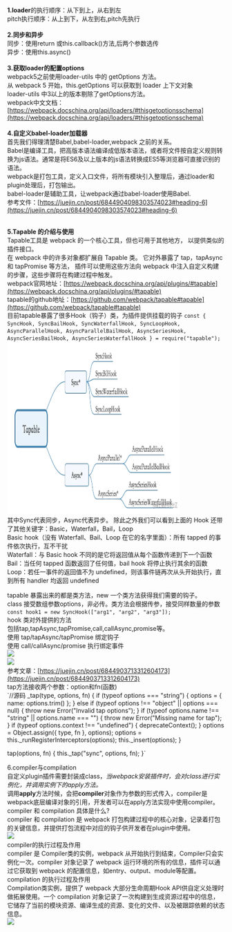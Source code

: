 **1.loader**的执行顺序：从下到上，从右到左<br>
 pitch执行顺序：从上到下，从左到右,pitch先执行<br><br>
**2.同步和异步**<br>
 同步：使用return 或this.callback()方法,后两个参数选传<br>
 异步：使用this.async()<br><br>
**3.获取loader的配置options**<br>
webpack5之前使用loader-utils 中的 getOptions 方法。<br>
从 webpack 5 开始，this.getOptions 可以获取到 loader 上下文对象<br>
loader-utils 中3以上的版本剔除了getOptions方法。<br>
webpack中文文档：[https://webpack.docschina.org/api/loaders/#thisgetoptionsschema](https://webpack.docschina.org/api/loaders/#thisgetoptionsschema) <br><br>
**4.自定义babel-loader加载器**<br>
首先我们得理清楚Babel,babel-loader,webpack 之前的关系。<br>
Babel是编译工具，把高版本语法编译成低版本语法，或者将文件按自定义规则转换为js语法。通常是将ES6及以上版本的js语法转换成ES5等浏览器可直接识别的语法。<br>
webpack是打包工具，定义入口文件，将所有模块引入整理后，通过loader和plugin处理后，打包输出。<br>
babel-loader是辅助工具，让webpack通过babel-loader使用Babel.<br>
参考文件：[https://juejin.cn/post/6844904098303574023#heading-6](https://juejin.cn/post/6844904098303574023#heading-6) <br><br>

**5.Tapable 的介绍与使用**<br>
Tapable工具是 webpack 的一个核心工具，但也可用于其他地方， 以提供类似的插件接口。<br>
在 webpack 中的许多对象都扩展自 Tapable 类。 它对外暴露了 tap，tapAsync 和 tapPromise 等方法， 插件可以使用这些方法向 webpack 中注入自定义构建的步骤，这些步骤将在构建过程中触发。<br>
webpack官网地址：[https://webpack.docschina.org/api/plugins/#tapable](https://webpack.docschina.org/api/plugins/#tapable) <br>
tapable的github地址：[https://github.com/webpack/tapable#tapable](https://github.com/webpack/tapable#tapable) <br>
目前tapable暴露了很多Hook（钩子）类，为插件提供挂载的钩子
`const {
  SyncHook,
  SyncBailHook,
  SyncWaterfallHook,
  SyncLoopHook,
  AsyncParallelHook,
  AsyncParallelBailHook,
  AsyncSeriesHook,
  AsyncSeriesBailHook,
  AsyncSeriesWaterfallHook
} = require("tapable");` <br>
<img height="400" src="https://github.com/seapack-hub/webpack-loader-plugin/blob/master/public/images/img.png" width="400"/><br>
其中Sync代表同步，Async代表异步。 除此之外我们可以看到上面的 Hook 还带了其他关键字：Basic，Waterfall，Bail，Loop<br>
Basic hook（没有 Waterfall、Bail、Loop 在它的名字里面）：所有 tapped 的事件依次执行，互不干扰 <br>
Waterfall：与 Basic hook 不同的是它将返回值从每个函数传递到下一个函数 <br>
Bail：当任何 tapped 函数返回了任何值，bail hook 将停止执行其余的函数 <br>
Loop：若任一事件的返回值不为 undefined，则该事件链再次从头开始执行，直到所有 handler 均返回 undefined <br>

tapable 暴露出来的都是类方法，new 一个类方法获得我们需要的钩子。<br>
class 接受数组参数options，非必传。类方法会根据传参，接受同样数量的参数<br>
`const hook1 = new SyncHook(["arg1", "arg2", "arg3"]);` <br>
hook 类对外提供的方法 <br>
包括tap,tapAsync,tapPromise,call,callAsync,promise等。<br>
使用 tap/tapAsync/tapPromise 绑定钩子<br>
使用 call/callAsync/promise 执行绑定事件<br>
![](E:\我的代码\前端学习项目\webpack-loader-plugin\public\images\img_1.png) <br>
![](E:\我的代码\前端学习项目\webpack-loader-plugin\public\images\img_2.png) <br>
参考文章：[https://juejin.cn/post/6844903713312604173](https://juejin.cn/post/6844903713312604173) <br>
tap方法接收两个参数：option和fn(函数)<br>
`//源码
_tap(type, options, fn) {
	if (typeof options === "string") {
		options = {
		  name: options.trim()
	    };
	} else if (typeof options !== "object" || options === null) {
	  throw new Error("Invalid tap options");
	}
	if (typeof options.name !== "string" || options.name === "") {
	  throw new Error("Missing name for tap");
	}
	if (typeof options.context !== "undefined") {
	  deprecateContext();
	}
	options = Object.assign({ type, fn }, options);
	options = this._runRegisterInterceptors(options);
	this._insert(options);
}

tap(options, fn) {
    this._tap("sync", options, fn);
}` <br>

6.compiler与compilation  <br>
自定义plugin插件需要封装成class，_当webpack安装插件时，会对class进行实例化，并调用实例下的apply方法。_<br>
调用**apply**方法时候，会把**compiler**对象作为参数的形式传入，compiler是webpack底层编译对象的引用，开发者可以在apply方法实现中使用compiler。<br>
compiler 和 compilation 具体是什么?<br>
compiler 和 compilation 是 webpack 打包构建过程中的核心对象，记录着打包的关键信息，并提供打包流程中对应的钩子供开发者在plugin中使用。<br>
![](E:\我的代码\前端学习项目\webpack-loader-plugin\public\images\img_3.png) <br>
compiler的执行过程及作用<br>
compiler 是 Compiler类的实例，webpack 从开始执行到结束，Compiler只会实例化一次。compiler 对象记录了 webpack 运行环境的所有的信息，插件可以通过它获取到 webpack 的配置信息，如entry、output、module等配置。<br>
compilation 的执行过程及作用<br>
Compilation类实例，提供了 webpack 大部分生命周期Hook API供自定义处理时做拓展使用。一个 compilation 对象记录了一次构建到生成资源过程中的信息，它储存了当前的模块资源、编译生成的资源、变化的文件、以及被跟踪依赖的状态信息。<br>
![](E:\我的代码\前端学习项目\webpack-loader-plugin\public\images\img_4.png)


 
